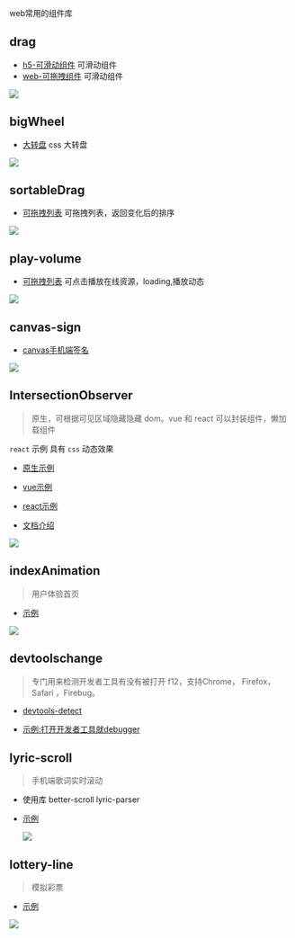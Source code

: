 web常用的组件库

## drag
- [h5-可滑动组件](./drag/index.html)
  可滑动组件
- [web-可拖拽组件](./drag/dragMove.html)
  可滑动组件

![](./drag/drag.png)

## bigWheel
- [大转盘](./bigWheel/index.html)
css 大转盘

![](./bigWheel/wheel.png)
## sortableDrag
- [可拖拽列表](./sortableDrag/index.html)
可拖拽列表，返回变化后的排序

![](./sortableDrag/sortable.png)
## play-volume
- [可拖拽列表](./play-volume/index.html)
  可点击播放在线资源，loading,播放动态

![](./play-volume/play-tts-mp3.gif)
## canvas-sign
- [canvas手机端签名](./canvas-sign/index.html)


![](./canvas-sign/canvas.gif)

## IntersectionObserver
> 原生，可根据可见区域隐藏隐藏 dom。vue 和 react 可以封装组件，懒加载组件

`react` 示例 具有 `css` 动态效果

- [原生示例](./IntersectionObserver/index.html)
- [vue示例](./IntersectionObserver/index-vue.html)
- [react示例](./IntersectionObserver/index-react.html)

- [文档介绍](https://weibozzz.github.io/JS/Api/IntersectionObserver.html)

![](./IntersectionObserver/observer.gif)

## indexAnimation
> 用户体验首页

- [示例](./indexAnimation/index.html)

![](./indexAnimation/ani.gif)
## devtoolschange
> 专门用来检测开发者工具有没有被打开 f12，支持Chrome， Firefox，Safari ，Firebug。

- [devtools-detect](https://github.com/sindresorhus/devtools-detect)

- [示例:打开开发者工具就debugger](./devtoolschange/index.html)

## lyric-scroll
> 手机端歌词实时滚动

- 使用库 better-scroll lyric-parser

- [示例](./lyric-scroll/index.html)
  
  ![](./lyric-scroll/lyric-animation.gif)

## lottery-line
> 模拟彩票

- [示例](./lottery-line/index.html)

![](./lottery-line/lottery.png)
